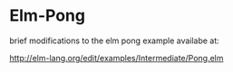 Elm-Pong
========

brief modifications to the elm pong example availabe at:

http://elm-lang.org/edit/examples/Intermediate/Pong.elm

